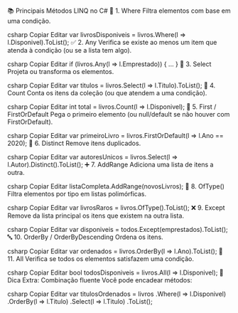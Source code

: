 📚 Principais Métodos LINQ no C#
🔎 1. Where
Filtra elementos com base em uma condição.

csharp
Copiar
Editar
var livrosDisponiveis = livros.Where(l => l.Disponivel).ToList();
✅ 2. Any
Verifica se existe ao menos um item que atenda à condição (ou se a lista tem algo).

csharp
Copiar
Editar
if (livros.Any(l => l.Emprestado)) { ... }
🔄 3. Select
Projeta ou transforma os elementos.

csharp
Copiar
Editar
var titulos = livros.Select(l => l.Titulo).ToList();
🔢 4. Count
Conta os itens da coleção (ou que atendem a uma condição).

csharp
Copiar
Editar
int total = livros.Count(l => l.Disponivel);
🧪 5. First / FirstOrDefault
Pega o primeiro elemento (ou null/default se não houver com FirstOrDefault).

csharp
Copiar
Editar
var primeiroLivro = livros.FirstOrDefault(l => l.Ano == 2020);
🧹 6. Distinct
Remove itens duplicados.

csharp
Copiar
Editar
var autoresUnicos = livros.Select(l => l.Autor).Distinct().ToList();
➕ 7. AddRange
Adiciona uma lista de itens a outra.

csharp
Copiar
Editar
listaCompleta.AddRange(novosLivros);
🧰 8. OfType<T>()
Filtra elementos por tipo em listas polimórficas.

csharp
Copiar
Editar
var livrosRaros = livros.OfType<LivroRaro>().ToList();
❌ 9. Except
Remove da lista principal os itens que existem na outra lista.

csharp
Copiar
Editar
var disponiveis = todos.Except(emprestados).ToList();
🔤 10. OrderBy / OrderByDescending
Ordena os itens.

csharp
Copiar
Editar
var ordenados = livros.OrderBy(l => l.Ano).ToList();
🧭 11. All
Verifica se todos os elementos satisfazem uma condição.

csharp
Copiar
Editar
bool todosDisponiveis = livros.All(l => l.Disponivel);
🧠 Dica Extra: Combinação fluente
Você pode encadear métodos:

csharp
Copiar
Editar
var titulosOrdenados = livros
    .Where(l => l.Disponivel)
    .OrderBy(l => l.Titulo)
    .Select(l => l.Titulo)
    .ToList();
